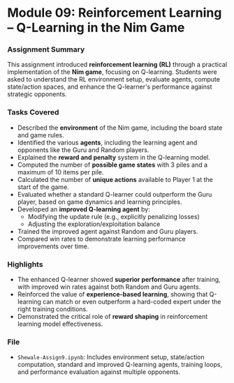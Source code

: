 # Module 09: Reinforcement Learning – Q-Learning in the Nim Game

### Assignment Summary
This assignment introduced **reinforcement learning (RL)** through a practical implementation of the **Nim game**, focusing on Q-learning. Students were asked to understand the RL environment setup, evaluate agents, compute state/action spaces, and enhance the Q-learner's performance against strategic opponents.

### Tasks Covered
- Described the **environment** of the Nim game, including the board state and game rules.
- Identified the various **agents**, including the learning agent and opponents like the Guru and Random players.
- Explained the **reward and penalty** system in the Q-learning model.
- Computed the number of **possible game states** with 3 piles and a maximum of 10 items per pile.
- Calculated the number of **unique actions** available to Player 1 at the start of the game.
- Evaluated whether a standard Q-learner could outperform the Guru player, based on game dynamics and learning principles.
- Developed an **improved Q-learning agent** by:
  - Modifying the update rule (e.g., explicitly penalizing losses)
  - Adjusting the exploration/exploitation balance
- Trained the improved agent against Random and Guru players.
- Compared win rates to demonstrate learning performance improvements over time.

### Highlights
- The enhanced Q-learner showed **superior performance** after training, with improved win rates against both Random and Guru agents.
- Reinforced the value of **experience-based learning**, showing that Q-learning can match or even outperform a hard-coded expert under the right training conditions.
- Demonstrated the critical role of **reward shaping** in reinforcement learning model effectiveness.

### File
- `Shewale-Assign9.ipynb`: Includes environment setup, state/action computation, standard and improved Q-learning agents, training loops, and performance evaluation against multiple opponents.
